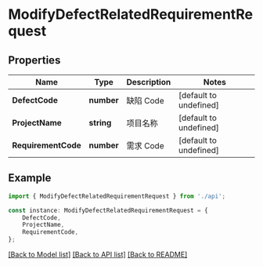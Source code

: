 # ModifyDefectRelatedRequirementRequest


## Properties

Name | Type | Description | Notes
------------ | ------------- | ------------- | -------------
**DefectCode** | **number** | 缺陷 Code | [default to undefined]
**ProjectName** | **string** | 项目名称 | [default to undefined]
**RequirementCode** | **number** | 需求 Code | [default to undefined]

## Example

```typescript
import { ModifyDefectRelatedRequirementRequest } from './api';

const instance: ModifyDefectRelatedRequirementRequest = {
    DefectCode,
    ProjectName,
    RequirementCode,
};
```

[[Back to Model list]](../README.md#documentation-for-models) [[Back to API list]](../README.md#documentation-for-api-endpoints) [[Back to README]](../README.md)

